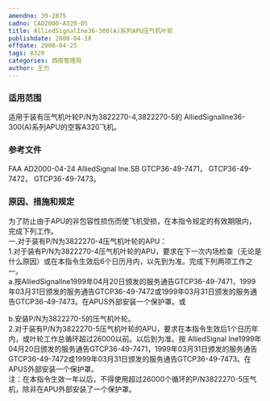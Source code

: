 ```yaml
---
amendno: 39-2875  
cadno: CAD2000-A320-05  
title: AlliedSignalIne36-300(A)系列APU压气机叶轮  
publishdate: 2000-04-18  
effdate: 2000-04-25  
tags: A320  
categories: 西南管理局  
author: 王力  
---
```

  
### 适用范围  
适用于装有压气机叶轮P/N为3822270-4,3822270-5的 AlliedSignalIne36-300(A)系列APU的空客A320飞机。  
  
<!--more-->  
### 参考文件  
FAA AD2000-04-24 AlliedSignal Ine.SB GTCP36-49-7471， GTCP36-49-7472， GTCP36-49-7473。  
  
### 原因、措施和规定  
为了防止由于APU的非包容性损伤而使飞机受损，在本指令规定的有效期限内，完成下列工作。  
一.对于装有P/N为3822270-4压气机叶轮的APU：  
  1.对于装有P/N为3822270-4压气机叶轮的APU，要求在下一次内场检查（无论是什么原因）或在本指令生效后6个日历月内，以先到为准。完成下列两项工作之一。  
 a.按AlliedSignalIne1999年04月20日颁发的服务通告GTCP36-49-7471，1999年03月31日颁发的服务通告GTCP36-49-7472或1999年03月31日颁发的服务通告GTCP36-49-7473。在APUS外部安装一个保护罩。或  
  
 b.安装P/N为3822270-5的压气机叶轮。  
  2.对于装有P/N为3822270-5压气机叶轮的APU，要求在本指令生效后1个日历年内，或叶轮工作总循环超过26000以前。以后到为准。按 AlliedSignal Ine1999年04月20日颁发的服务通告GTCP36-49-7471，1999年03月31日颁发的服务通告GTCP36-49-7472或1999年03月31日颁发的服务通告GTCP36-49-7473。在APUS外部安装一个保护罩。  
注：在本指令生效一年以后，不得使用超过26000个循环的P/N3822270-5压气机，除非在APU外部安装了一个保护罩。  

